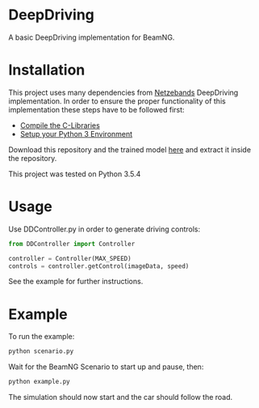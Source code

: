 # DeepDriving
A basic DeepDriving implementation for BeamNG.

# Installation
This project uses many dependencies from [Netzebands](https://bitbucket.org/Netzeband/deepdriving/src/master/) DeepDriving implementation.
In order to ensure the proper functionality of this implementation these steps have to be followed first: 
- [Compile the C-Libraries](https://bitbucket.org/Netzeband/deepdriving/wiki/InstallWindowsCompile)
- [Setup your Python 3 Environment](https://bitbucket.org/Netzeband/deepdriving/wiki/InstallWindowsPython)

Download this repository and the trained model [here](https://www.dropbox.com/s/klwcj6bizpuw21m/trained.zip?dl=0) and extract it inside the repository.

This project was tested on Python 3.5.4

# Usage
Use DDController.py in order to generate driving controls:

```python
from DDController import Controller

controller = Controller(MAX_SPEED)
controls = controller.getControl(imageData, speed)
```

See the example for further instructions.

# Example
To run the example: 
```bash
python scenario.py
```
Wait for the BeamNG Scenario to start up and pause, then:
```bash
python example.py
```
The simulation should now start and the car should follow the road.
